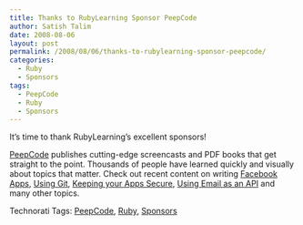 ```yaml
---
title: Thanks to RubyLearning Sponsor PeepCode
author: Satish Talim
date: 2008-08-06
layout: post
permalink: /2008/08/06/thanks-to-rubylearning-sponsor-peepcode/
categories:
  - Ruby
  - Sponsors
tags:
  - PeepCode
  - Ruby
  - Sponsors
---
```

<div>
  <p>
    It&#8217;s time to thank RubyLearning&#8217;s excellent sponsors!
  </p>
  
  <p class="update">
    <a href="http://peepcode.com/">PeepCode</a> publishes cutting-edge screencasts and PDF books that get straight to the point. Thousands of people have learned quickly and visually about topics that matter. Check out recent content on writing <a href="http://peepcode.com/products/rails-on-facebook">Facebook Apps</a>, <a href="http://peepcode.com/products/git">Using Git</a>, <a href="http://peepcode.com/products/rails-security-audit-pdf">Keeping your Apps Secure</a>, <a href="http://peepcode.com/products/mms2r-pdf">Using Email as an API</a> and many other topics.
  </p>
</div>

Technorati Tags: <a href="http://technorati.com/tag/PeepCode" rel="tag">PeepCode</a>, <a href="http://technorati.com/tag/Ruby" rel="tag">Ruby</a>, <a href="http://technorati.com/tag/Sponsors" rel="tag">Sponsors</a>
